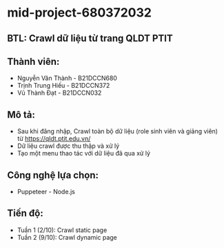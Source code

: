 # mid-project-680372032
 
## BTL: Crawl dữ liệu từ trang QLDT PTIT

## Thành viên:
* Nguyễn Văn Thành - B21DCCN680
* Trịnh Trung Hiếu - B21DCCN372
* Vũ Thành Đạt - B21DCCN032

## Mô tả:
* Sau khi đăng nhập, Crawl toàn bộ dữ liệu (role sinh viên và giảng viên) từ https://qldt.ptit.edu.vn/ 
* Dữ liệu crawl được thu thập và xử lý
* Tạo một menu thao tác với dữ liệu đã qua xử lý

## Công nghệ lựa chọn:
* Puppeteer - Node.js

## Tiến độ:
* Tuần 1 (2/10): Crawl static page
* Tuần 2 (9/10): Crawl dynamic page
